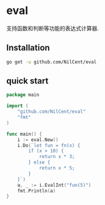 # eval
支持函数和判断等功能的表达式计算器.

## Installation
```sh
go get -u github.com/NilCent/eval
```

## quick start
```go
package main

import (
	"github.com/NilCent/eval"
	"fmt"
)

func main() {
	i := eval.New()
	i.Do(`let fun = fn(x) {
		if (x > 10) {
			return x * 3;
		} else {
			return x * 5;
		}
	}`)
	a, _ := i.EvalInt("fun(5)")
	fmt.Println(a)
}
```